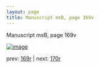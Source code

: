 ```yaml
---
layout: page
title: Manuscript msB, page 169v
---
```


Manuscript msB, page 169v

[![image](http://www.homermultitext.org/iipsrv?OBJ=IIP,1.0&FIF=/project/homer/pyramidal/deepzoom/hmt/vbbifolio/v1/vb_169v_170r.tif&WID=100&CVT=JPEG)](http://www.homermultitext.org/ict2/?urn=urn:cite2:hmt:vbbifolio.v1:vb_169v_170r)

prev:  [169r](../169r) | next:  [170r](../170r)

